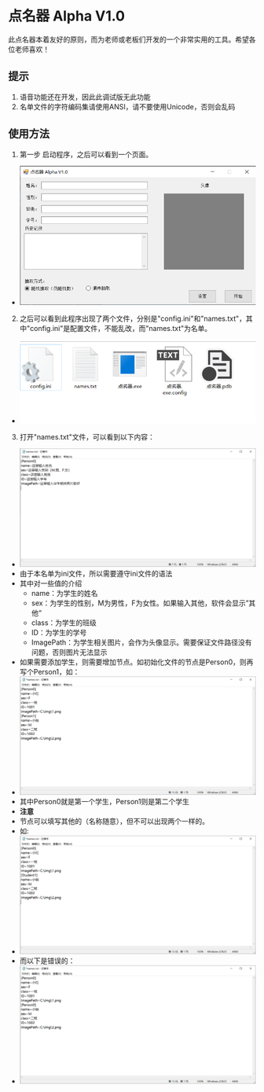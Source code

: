 # 点名器 Alpha V1.0
此点名器本着友好的原则，而为老师或老板们开发的一个非常实用的工具。希望各位老师喜欢！
## 提示
1. 语音功能还在开发，因此此调试版无此功能
2. 名单文件的字符编码集请使用ANSI，请不要使用Unicode，否则会乱码
## 使用方法
1. 第一步 启动程序，之后可以看到一个页面。
* ![](img/1.png)
2. 之后可以看到此程序出现了两个文件，分别是"config.ini"和"names.txt"，其中"config.ini"是配置文件，不能乱改，而"names.txt"为名单。
* ![](img/2.png)
3. 打开"names.txt"文件，可以看到以下内容：
* ![](img/3.png)
* 由于本名单为ini文件，所以需要遵守ini文件的语法
* 其中对一些值的介绍
  - name：为学生的姓名
  - sex：为学生的性别，M为男性，F为女性。如果输入其他，软件会显示”其他“
  - class：为学生的班级
  - ID：为学生的学号
  - ImagePath：为学生相关图片，会作为头像显示。需要保证文件路径没有问题，否则图片无法显示
* 如果需要添加学生，则需要增加节点。如初始化文件的节点是Person0，则再写个Person1，如：
* ![](img/4.png)
* 其中Person0就是第一个学生，Person1则是第二个学生
* **注意**
* 节点可以填写其他的（名称随意），但不可以出现两个一样的。
* 如:
* ![](img/5.png)
* 而以下是错误的：
* ![](img/6.png)
